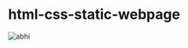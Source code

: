 # html-css-static-webpage

![abhi](https://user-images.githubusercontent.com/94697425/167924689-9698dbbe-22be-4a89-bca0-cc0067485e85.png)
